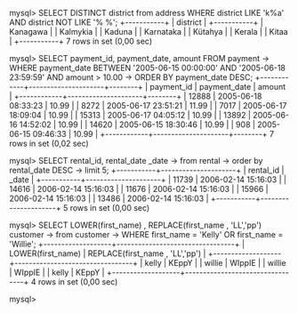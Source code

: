 mysql> SELECT DISTINCT district from address WHERE district LIKE 'k%a' AND district  NOT LIKE '% %';
+-----------+
| district  |
+-----------+
| Kanagawa  |
| Kalmykia  |
| Kaduna    |
| Karnataka |
| Kütahya   |
| Kerala    |
| Kitaa     |
+-----------+
7 rows in set (0,00 sec)

mysql> SELECT payment_id, payment_date, amount FROM payment 
    -> WHERE payment_date BETWEEN '2005-06-15 00:00:00' AND '2005-06-18 23:59:59' AND amount > 10.00
    -> ORDER BY payment_date DESC;
+------------+---------------------+--------+
| payment_id | payment_date        | amount |
+------------+---------------------+--------+
|      12888 | 2005-06-18 08:33:23 |  10.99 |
|       8272 | 2005-06-17 23:51:21 |  11.99 |
|       7017 | 2005-06-17 18:09:04 |  10.99 |
|      15313 | 2005-06-17 04:05:12 |  10.99 |
|      13892 | 2005-06-16 14:52:02 |  10.99 |
|      14620 | 2005-06-15 18:30:46 |  10.99 |
|        908 | 2005-06-15 09:46:33 |  10.99 |
+------------+---------------------+--------+
7 rows in set (0,02 sec)

mysql> SELECT rental_id, rental_date _date
    -> from rental
    -> order by rental_date DESC
    -> limit 5;
+-----------+---------------------+
| rental_id | _date               |
+-----------+---------------------+
|     11739 | 2006-02-14 15:16:03 |
|     14616 | 2006-02-14 15:16:03 |
|     11676 | 2006-02-14 15:16:03 |
|     15966 | 2006-02-14 15:16:03 |
|     13486 | 2006-02-14 15:16:03 |
+-----------+---------------------+
5 rows in set (0,00 sec)

mysql> SELECT LOWER(first_name) , REPLACE(first_name , 'LL','pp')
customer    -> from customer
    -> WHERE first_name = 'Kelly' OR first_name = 'Willie';
+-------------------+---------------------------------+
| LOWER(first_name) | REPLACE(first_name , 'LL','pp') |
+-------------------+---------------------------------+
| kelly             | KEppY                           |
| willie            | WIppIE                          |
| willie            | WIppIE                          |
| kelly             | KEppY                           |
+-------------------+---------------------------------+
4 rows in set (0,00 sec)

mysql>
